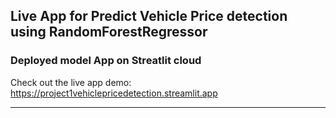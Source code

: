 ## Live App for Predict Vehicle Price detection using RandomForestRegressor
### Deployed model App on Streatlit cloud
Check out the live app demo: https://project1vehiclepricedetection.streamlit.app

---
